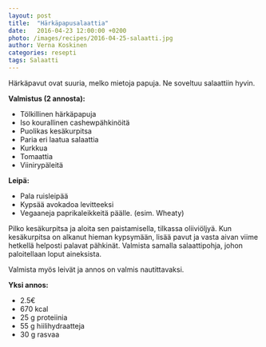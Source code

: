```yaml
---
layout: post
title:  "Härkäpapusalaattia"
date:   2016-04-23 12:00:00 +0200
photo: /images/recipes/2016-04-25-salaatti.jpg
author: Verna Koskinen
categories: resepti
tags: Salaatti
---
```


Härkäpavut ovat suuria, melko mietoja papuja. Ne soveltuu salaattiin hyvin.

**Valmistus (2 annosta):**

- Tölkillinen härkäpapuja
- Iso kourallinen cashewpähkinöitä
- Puolikas kesäkurpitsa
- Paria eri laatua salaattia
- Kurkkua
- Tomaattia
- Viinirypäleitä

**Leipä:**

- Pala ruisleipää
- Kypsää avokadoa levitteeksi
- Vegaaneja paprikaleikkeitä päälle. (esim. Wheaty)

Pilko kesäkurpitsa ja aloita sen paistamisella, tilkassa oliiviöljyä. Kun kesäkurpitsa on alkanut hieman kypsymään, lisää pavut ja vasta aivan viime hetkellä helposti palavat pähkinät. Valmista samalla salaattipohja, johon paloitellaan loput aineksista.

Valmista myös leivät ja annos on valmis nautittavaksi.

**Yksi annos:**

- 2.5€
- 670 kcal
- 25 g proteiinia
- 55 g hiilihydraatteja
- 30 g rasvaa
